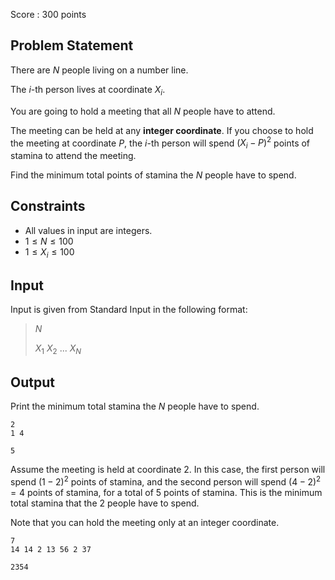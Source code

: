 Score : $300$ points

## Problem Statement

There are $N$ people living on a number line.

The $i$-th person lives at coordinate $X_i$.

You are going to hold a meeting that all $N$ people have to attend.

The meeting can be held at any **integer coordinate**. If you choose to hold the meeting at coordinate $P$, the $i$-th person will spend $(X_i - P)^2$ points of stamina to attend the meeting.

Find the minimum total points of stamina the $N$ people have to spend.

## Constraints

- All values in input are integers.
- $1 \leq N \leq 100$
- $1 \leq X_i \leq 100$

## Input

Input is given from Standard Input in the following format:

> $N$
> 
> $X_1$ $X_2$ $...$ $X_N$

## Output

Print the minimum total stamina the $N$ people have to spend.

```input1
2
1 4
```

```output1
5
```

Assume the meeting is held at coordinate $2$. In this case, the first person will spend $(1 - 2)^2$ points of stamina, and the second person will spend $(4 - 2)^2 = 4$ points of stamina, for a total of $5$ points of stamina. This is the minimum total stamina that the $2$ people have to spend.

Note that you can hold the meeting only at an integer coordinate.

```input2
7
14 14 2 13 56 2 37
```

```output2
2354
```